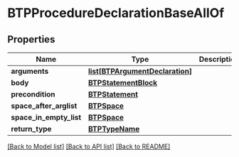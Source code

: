 # BTPProcedureDeclarationBaseAllOf

## Properties
Name | Type | Description | Notes
------------ | ------------- | ------------- | -------------
**arguments** | [**list[BTPArgumentDeclaration]**](BTPArgumentDeclaration.md) |  | [optional] 
**body** | [**BTPStatementBlock**](BTPStatementBlock.md) |  | [optional] 
**precondition** | [**BTPStatement**](BTPStatement.md) |  | [optional] 
**space_after_arglist** | [**BTPSpace**](BTPSpace.md) |  | [optional] 
**space_in_empty_list** | [**BTPSpace**](BTPSpace.md) |  | [optional] 
**return_type** | [**BTPTypeName**](BTPTypeName.md) |  | [optional] 

[[Back to Model list]](../README.md#documentation-for-models) [[Back to API list]](../README.md#documentation-for-api-endpoints) [[Back to README]](../README.md)


